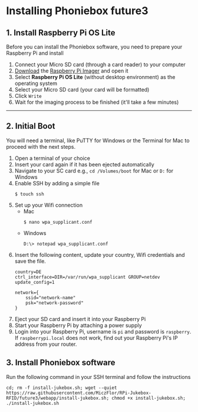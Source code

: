 Installing Phoniebox future3
============================

## 1. Install Raspberry Pi OS Lite

Before you can install the Phoniebox software, you need to prepare your Raspberry Pi and install 

1. Connect your Micro SD card (through a card reader) to your computer
1. [Download](https://www.raspberrypi.org/software/) the [Raspberry Pi Imager](https://www.raspberrypi.org/blog/raspberry-pi-imager-imaging-utility/) and open it
1. Select **Raspberry Pi OS Lite** (without desktop environment) as the operating system
1. Select your Micro SD card (your card will be formatted)
1. Click `Write`
1. Wait for the imaging process to be finished (it'll take a few minutes)

---

## 2. Initial Boot

You will need a terminal, like PuTTY for Windows or the Terminal for Mac to proceed with the next steps.

1. Open a terminal of your choice
1. Insert your card again if it has been ejected automatically
1. Navigate to your SC card e.g., `cd /Volumes/boot` for Mac or `D:` for Windows
1. Enable SSH by adding a simple file
    ```
    $ touch ssh
    ```
1. Set up your Wifi connection
    * Mac
        ```
        $ nano wpa_supplicant.conf
        ```
    * Windows
        ```
        D:\> notepad wpa_supplicant.conf
        ```
1. Insert the following content, update your country, Wifi credentials and save the file.
    ```
    country=DE
    ctrl_interface=DIR=/var/run/wpa_supplicant GROUP=netdev
    update_config=1

    network={
        ssid="network-name"
        psk="network-password"
    }
    ```
1. Eject your SD card and insert it into your Raspberry Pi
1. Start your Raspberry Pi by attaching a power supply
1. Login into your Raspberry Pi, username is `pi` and password is `raspberry`. If `raspberrypi.local` does not work, find out your Raspberry Pi's IP address from your router.

## 3. Install Phoniebox software

Run the following command in your SSH terminal and follow the instructions

```
cd; rm -f install-jukebox.sh; wget --quiet https://raw.githubusercontent.com/MiczFlor/RPi-Jukebox-RFID/future3/webapp/install-jukebox.sh; chmod +x install-jukebox.sh; ./install-jukebox.sh
```